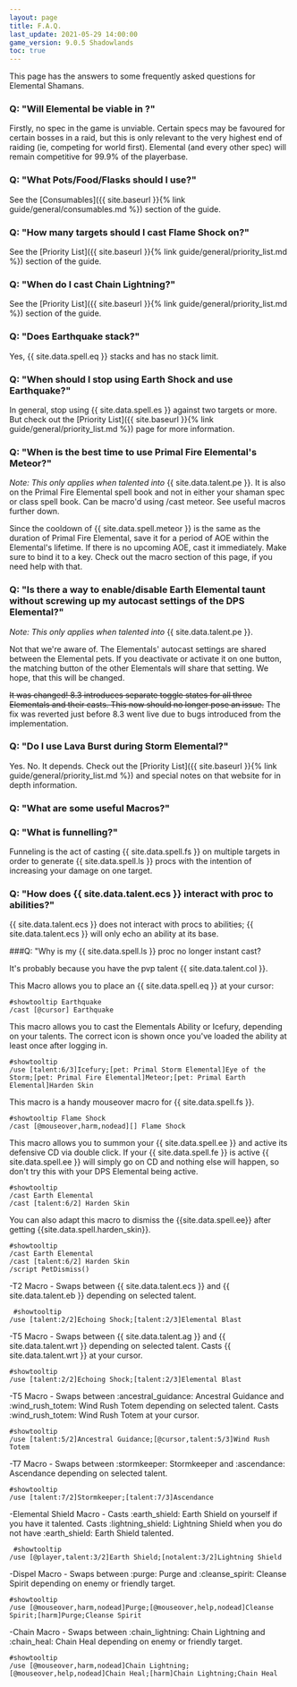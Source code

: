 ```yaml
---
layout: page
title: F.A.Q.
last_update: 2021-05-29 14:00:00
game_version: 9.0.5 Shadowlands
toc: true
---
```


This page has the answers to some frequently asked questions for Elemental Shamans.

### Q: "Will Elemental be viable in <Exapansion name> <game version>?"

Firstly, no spec in the game is unviable. Certain specs may be favoured for certain bosses in a raid, but this is only relevant to the very highest end of raiding (ie, competing for world first). Elemental (and every other spec) will remain competitive for 99.9% of the playerbase.

### Q: "What Pots/Food/Flasks should I use?"

See the [Consumables]({{ site.baseurl }}{% link guide/general/consumables.md %}) section of the guide.

### Q: "How many targets should I cast Flame Shock on?"

See the [Priority List]({{ site.baseurl }}{% link guide/general/priority_list.md %}) section of the guide.

### Q: "When do I cast Chain Lightning?"

See the [Priority List]({{ site.baseurl }}{% link guide/general/priority_list.md %}) section of the guide.

### Q: "Does Earthquake stack?"

Yes, {{ site.data.spell.eq }} stacks and has no stack limit.

### Q: "When should I stop using Earth Shock and use Earthquake?"

In general, stop using {{ site.data.spell.es }} against two targets or more. But check out the [Priority List]({{ site.baseurl }}{% link guide/general/priority_list.md %}) page for more information.

### Q: "When is the best time to use Primal Fire Elemental's Meteor?"

*Note: This only applies when talented into* {{ site.data.talent.pe }}. It is also on the Primal Fire Elemental spell book and not in either your shaman spec or class spell book. Can be macro'd using /cast meteor. See useful macros further down.

Since the cooldown of {{ site.data.spell.meteor }} is the same as the duration of Primal Fire Elemental, save it for a period of AOE within the Elemental's lifetime. If there is no upcoming AOE, cast it immediately.  Make sure to bind it to a key. Check out the macro section of this page, if you need help with that.

### Q: "Is there a way to enable/disable Earth Elemental taunt without screwing up my autocast settings of the DPS Elemental?"

*Note: This only applies when talented into* {{ site.data.talent.pe }}.

Not that we're aware of. The Elementals' autocast settings are shared between the Elemental pets. If you deactivate or activate it on one button, the matching button of the other Elementals will share that setting. We hope, that this will be changed.

~~It was changed! 8.3 introduces separate toggle states for all three Elementals and their casts. This now should no longer pose an issue.~~ The fix was reverted just before 8.3 went live due to bugs introduced from the implementation.

### Q: "Do I use Lava Burst during Storm Elemental?"

Yes. No. It depends. Check out the [Priority List]({{ site.baseurl }}{% link guide/general/priority_list.md %}) and special notes on that website for in depth information.

### Q: "What are some useful Macros?"
 
### Q: "What is funnelling?"
 
Funneling is the act of casting {{ site.data.spell.fs }} on multiple targets in order to generate {{ site.data.spell.ls }} procs with the intention of increasing your damage on one target.
 
### Q: "How does {{ site.data.talent.ecs }} interact with proc to abilities?"
 
 {{ site.data.talent.ecs }} does not interact with procs to abilities; {{ site.data.talent.ecs }} will only echo an ability at its base.
 
 ###Q: "Why is my {{ site.data.spell.ls }} proc no longer instant cast?
 
 It's probably because you have the pvp talent {{ site.data.talent.col }}.

This Macro allows you to place an {{ site.data.spell.eq }} at your cursor:
 ```
#showtooltip Earthquake
/cast [@cursor] Earthquake
 ```

This macro allows you to cast the Elementals Ability or Icefury, depending on your talents. The correct icon is shown once you've loaded the ability at least once after logging in.
```
#showtooltip
/use [talent:6/3]Icefury;[pet: Primal Storm Elemental]Eye of the Storm;[pet: Primal Fire Elemental]Meteor;[pet: Primal Earth Elemental]Harden Skin
```

This macro is a handy mouseover macro for {{ site.data.spell.fs }}.
```
#showtooltip Flame Shock
/cast [@mouseover,harm,nodead][] Flame Shock
```

This macro allows you to summon your {{ site.data.spell.ee }} and active its defensive CD via double click. If your {{ site.data.spell.fe }} is active {{ site.data.spell.ee }} will simply go on CD and nothing else will happen, so don't try this with your DPS Elemental being active.
```
#showtooltip
/cast Earth Elemental
/cast [talent:6/2] Harden Skin
```

You can also adapt this macro to dismiss the {{site.data.spell.ee}} after getting {{site.data.spell.harden_skin}}.
```
#showtooltip
/cast Earth Elemental
/cast [talent:6/2] Harden Skin
/script PetDismiss()
```

-T2 Macro - Swaps between {{ site.data.talent.ecs }} and {{ site.data.talent.eb }} depending on selected talent.
```
 #showtooltip
/use [talent:2/2]Echoing Shock;[talent:2/3]Elemental Blast
 ```
 
 -T5 Macro - Swaps between  {{ site.data.talent.ag }} and {{ site.data.talent.wrt }} depending on selected talent. Casts {{ site.data.talent.wrt }} at your cursor.
 ```
 #showtooltip
/use [talent:2/2]Echoing Shock;[talent:2/3]Elemental Blast
 ```
 
-T5 Macro - Swaps between :ancestral_guidance: Ancestral Guidance and :wind_rush_totem: Wind Rush Totem depending on selected talent. Casts :wind_rush_totem: Wind Rush Totem at your cursor.
 ```
 #showtooltip
/use [talent:5/2]Ancestral Guidance;[@cursor,talent:5/3]Wind Rush Totem
 ```
  
-T7 Macro - Swaps between :stormkeeper: Stormkeeper and :ascendance: Ascendance depending on selected talent.
 ```
 #showtooltip
/use [talent:7/2]Stormkeeper;[talent:7/3]Ascendance
 ```
 
 -Elemental Shield Macro - Casts :earth_shield: Earth Shield on yourself if you have it talented. Casts :lightning_shield: Lightning Shield when you do not have :earth_shield: Earth Shield talented.
```
 #showtooltip
/use [@player,talent:3/2]Earth Shield;[notalent:3/2]Lightning Shield
 ```
 
 -Dispel Macro - Swaps between :purge: Purge and :cleanse_spirit: Cleanse Spirit depending on enemy or friendly target.
 ```
 #showtooltip
/use [@mouseover,harm,nodead]Purge;[@mouseover,help,nodead]Cleanse Spirit;[harm]Purge;Cleanse Spirit
```
 
 -Chain Macro - Swaps between :chain_lightning: Chain Lightning and :chain_heal: Chain Heal depending on enemy or friendly target.
 ```
 #showtooltip
/use [@mouseover,harm,nodead]Chain Lightning;[@mouseover,help,nodead]Chain Heal;[harm]Chain Lightning;Chain Heal
 ```
